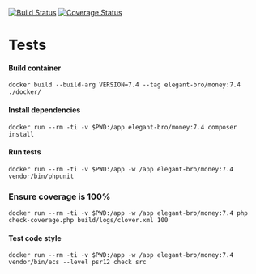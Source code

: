[![Build Status](https://travis-ci.com/elegant-bro/money.svg?branch=master)](https://travis-ci.com/elegant-bro/money)
[![Coverage Status](https://coveralls.io/repos/github/elegant-bro/money/badge.svg?branch=master)](https://coveralls.io/github/elegant-bro/money?branch=master)

# Tests

#### Build container

`docker build --build-arg VERSION=7.4 --tag elegant-bro/money:7.4 ./docker/`

#### Install dependencies

`docker run --rm -ti -v $PWD:/app elegant-bro/money:7.4 composer install`

#### Run tests

`docker run --rm -ti -v $PWD:/app -w /app elegant-bro/money:7.4 vendor/bin/phpunit`

### Ensure coverage is 100%
`docker run --rm -ti -v $PWD:/app -w /app elegant-bro/money:7.4 php check-coverage.php build/logs/clover.xml 100`

#### Test code style
`docker run --rm -ti -v $PWD:/app -w /app elegant-bro/money:7.4 vendor/bin/ecs --level psr12 check src`
